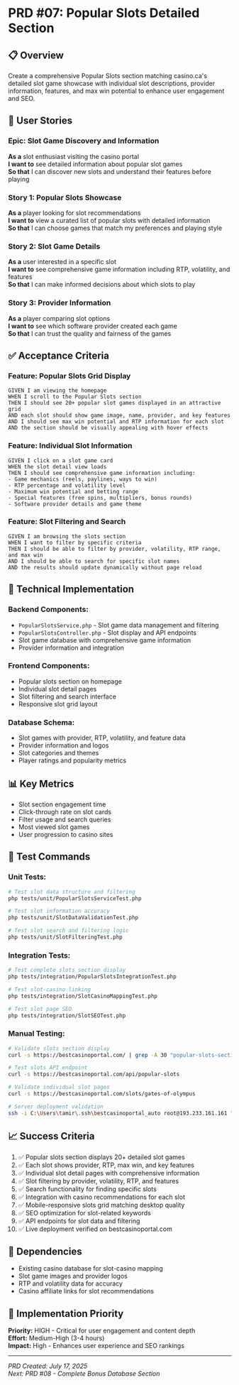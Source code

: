 # PRD #07: Popular Slots Detailed Section

## 📋 **Overview**
Create a comprehensive Popular Slots section matching casino.ca's detailed slot game showcase with individual slot descriptions, provider information, features, and max win potential to enhance user engagement and SEO.

## 🎯 **User Stories**

### Epic: Slot Game Discovery and Information
**As a** slot enthusiast visiting the casino portal  
**I want to** see detailed information about popular slot games  
**So that** I can discover new slots and understand their features before playing

### Story 1: Popular Slots Showcase
**As a** player looking for slot recommendations  
**I want to** view a curated list of popular slots with detailed information  
**So that** I can choose games that match my preferences and playing style

### Story 2: Slot Game Details
**As a** user interested in a specific slot  
**I want to** see comprehensive game information including RTP, volatility, and features  
**So that** I can make informed decisions about which slots to play

### Story 3: Provider Information
**As a** player comparing slot options  
**I want to** see which software provider created each game  
**So that** I can trust the quality and fairness of the games

## ✅ **Acceptance Criteria**

### Feature: Popular Slots Grid Display
```gherkin
GIVEN I am viewing the homepage
WHEN I scroll to the Popular Slots section
THEN I should see 20+ popular slot games displayed in an attractive grid
AND each slot should show game image, name, provider, and key features
AND I should see max win potential and RTP information for each slot
AND the section should be visually appealing with hover effects
```

### Feature: Individual Slot Information
```gherkin
GIVEN I click on a slot game card
WHEN the slot detail view loads
THEN I should see comprehensive game information including:
- Game mechanics (reels, paylines, ways to win)
- RTP percentage and volatility level
- Maximum win potential and betting range
- Special features (free spins, multipliers, bonus rounds)
- Software provider details and game theme
```

### Feature: Slot Filtering and Search
```gherkin
GIVEN I am browsing the slots section
WHEN I want to filter by specific criteria
THEN I should be able to filter by provider, volatility, RTP range, and max win
AND I should be able to search for specific slot names
AND the results should update dynamically without page reload
```

## 🔧 **Technical Implementation**

### Backend Components:
- `PopularSlotsService.php` - Slot game data management and filtering
- `PopularSlotsController.php` - Slot display and API endpoints
- Slot game database with comprehensive game information
- Provider information and integration

### Frontend Components:
- Popular slots section on homepage
- Individual slot detail pages
- Slot filtering and search interface
- Responsive slot grid layout

### Database Schema:
- Slot games with provider, RTP, volatility, and feature data
- Provider information and logos
- Slot categories and themes
- Player ratings and popularity metrics

## 📊 **Key Metrics**
- Slot section engagement time
- Click-through rate on slot cards
- Filter usage and search queries
- Most viewed slot games
- User progression to casino sites

## 🧪 **Test Commands**

### Unit Tests:
```bash
# Test slot data structure and filtering
php tests/unit/PopularSlotsServiceTest.php

# Test slot information accuracy
php tests/unit/SlotDataValidationTest.php

# Test slot search and filtering logic
php tests/unit/SlotFilteringTest.php
```

### Integration Tests:
```bash
# Test complete slots section display
php tests/integration/PopularSlotsIntegrationTest.php

# Test slot-casino linking
php tests/integration/SlotCasinoMappingTest.php

# Test slot page SEO
php tests/integration/SlotSEOTest.php
```

### Manual Testing:
```bash
# Validate slots section display
curl -s https://bestcasinoportal.com/ | grep -A 30 "popular-slots-section"

# Test slots API endpoint
curl -s https://bestcasinoportal.com/api/popular-slots

# Validate individual slot pages
curl -s https://bestcasinoportal.com/slots/gates-of-olympus

# Server deployment validation
ssh -i C:\Users\tamir\.ssh\bestcasinoportal_auto root@193.233.161.161 "ls -la /var/www/html/src/Services/PopularSlotsService.php"
```

## 📈 **Success Criteria**
1. ✅ Popular slots section displays 20+ detailed slot games
2. ✅ Each slot shows provider, RTP, max win, and key features  
3. ✅ Individual slot detail pages with comprehensive information
4. ✅ Slot filtering by provider, volatility, RTP, and features
5. ✅ Search functionality for finding specific slots
6. ✅ Integration with casino recommendations for each slot
7. ✅ Mobile-responsive slots grid matching desktop quality
8. ✅ SEO optimization for slot-related keywords
9. ✅ API endpoints for slot data and filtering
10. ✅ Live deployment verified on bestcasinoportal.com

## 🔗 **Dependencies**
- Existing casino database for slot-casino mapping
- Slot game images and provider logos
- RTP and volatility data for accuracy
- Casino affiliate links for slot recommendations

## 📅 **Implementation Priority**
**Priority:** HIGH - Critical for user engagement and content depth  
**Effort:** Medium-High (3-4 hours)  
**Impact:** High - Enhances user experience and SEO rankings

---
*PRD Created: July 17, 2025*  
*Next: PRD #08 - Complete Bonus Database Section*
